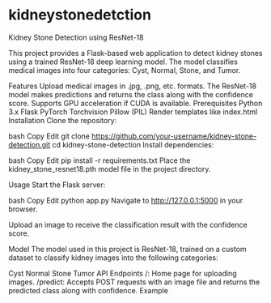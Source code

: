 # kidneystonedetction
Kidney Stone Detection using ResNet-18

This project provides a Flask-based web application to detect kidney stones using a trained ResNet-18 deep learning model. The model classifies medical images into four categories: Cyst, Normal, Stone, and Tumor.

Features
Upload medical images in .jpg, .png, etc. formats.
The ResNet-18 model makes predictions and returns the class along with the confidence score.
Supports GPU acceleration if CUDA is available.
Prerequisites
Python 3.x
Flask
PyTorch
Torchvision
Pillow (PIL)
Render templates like index.html
Installation
Clone the repository:

bash
Copy
Edit
git clone https://github.com/your-username/kidney-stone-detection.git
cd kidney-stone-detection
Install dependencies:

bash
Copy
Edit
pip install -r requirements.txt
Place the kidney_stone_resnet18.pth model file in the project directory.

Usage
Start the Flask server:

bash
Copy
Edit
python app.py
Navigate to http://127.0.0.1:5000 in your browser.

Upload an image to receive the classification result with the confidence score.

Model
The model used in this project is ResNet-18, trained on a custom dataset to classify kidney images into the following categories:

Cyst
Normal
Stone
Tumor
API Endpoints
/: Home page for uploading images.
/predict: Accepts POST requests with an image file and returns the predicted class along with confidence.
Example
